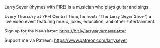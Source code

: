Larry Seyer (rhymes with FIRE) is a musician who plays guitar and sings.

Every Thursday at 7PM Central Time, he hosts “The Larry Seyer Show”, a live video event featuring music, jokes, education, and other entertainment.

Sign up for the Newsletter: https://bit.ly/larryseyernewsletter

Support me via Patreon: https://www.patreon.com/larryseyer


